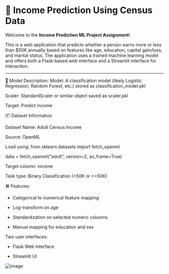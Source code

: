 # 🧠 Income Prediction Using Census Data

Welcome to the **Income Prediction ML Project Assignment**!  

This is a web application that predicts whether a person earns more or less than $50K annually based on features like age, education, capital gain/loss, and marital status. The application uses a trained machine learning model and offers both a Flask-based web interface and a Streamlit interface for interaction.

---

🧠 Model Description:
Model: A classification model (likely Logistic Regression, Random Forest, etc.) stored as classification_model.pkl

Scaler: StandardScaler or similar object saved as scaler.pkl

Target: Predict  income 

📦 Dataset Information

Dataset Name: Adult Census Income

Source: OpenML

Load using:
from sklearn.datasets import fetch_openml

data = fetch_openml("adult", version=2, as_frame=True)

Target column: income

Task type: Binary Classification (>50K or <=50K)

🛠 Features:
* Categorical to numerical feature mapping

* Log-transform on age

* Standardization on selected numeric columns

* Manual mapping for education and sex

Two user interfaces:

 * Flask Web Interface
   
 * Streamlit UI


   
![image](https://github.com/user-attachments/assets/80d207f7-0388-4119-9630-00c83f60db55)



